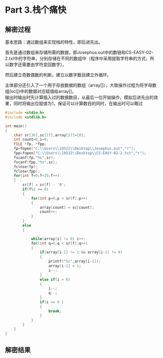 # Part 3.栈个痛快
## 解密过程
<p>基本思路：通过数组来实现栈的特性，即后进先出。</p>
<p>首先是通过数组来存储所需的数据，即Josephus.out中的数链和CS-EASY-02-2.txt中的字符串，分别存储在不同的数组中（程序中采用提取字符串的方式，所以数字还需要由字符变回数字）。</p>
<p>然后建立奇数偶数的判断，建立以数字数目建立外循环。</p>
<p>主体部分还引入了一个用于存放数据的数组（array[]），大致操作过程为将字母数组(sc[])中的数据对应赋值给array[]。<br>输出时输出时先计算插入过的数据数目，从最后一位开始操作，模拟后进先出的效果，同时将输出位赋值为1，保证可以计算数目的同时，在输出时可以略过<br></p>

```c
#include <stdio.h>
#include <stdlib.h>

int main()
{
    char sr[36],sc[27],array[27]={0};
    int count=0,i=0;
    FILE *fp, *fpp;
    fp=fopen("C:\\Users\\19522\\Desktop\\Josephus.out","r");
    fpp=fopen("C:\\Users\\19522\\Desktop\\CS-EASY-02-2.txt","r");
    fscanf(fp,"%s",sr);
    fscanf(fpp,"%s",sc);
    fclose(fp);
    fclose(fpp);
    for(int f=0;f<35;f++)
    {
        sr[f] = sr[f] - '0';
        if(f%2 == 0)
        {
            for(int p=0;p < sr[f];p++)
            {
                array[count] = sc[count];
                count++;
            }
        }
        else
        {

            while(array[i] != 0) i++;
            for(int q=0;q < sr[f];q++)
            {
                if(array[i-1] != 1 && array[i-1] != 0)
                {
                    printf("%c",array[i-1]);
                    array[i-1] = 1;
                    i--;
                }
                else if(i > 0)
                {
                    i--;
                    q--;
                }
                if(i == 0 )
                {
                    break;
                }
            }
        }
    }
}
```
## 解密结果
```
